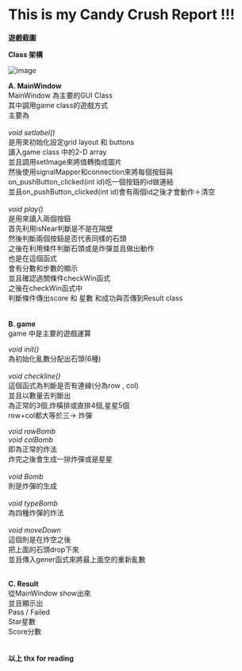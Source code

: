 # This is my Candy Crush Report !!!

**遊戲截圖**

**Class 架構**

![image](https://github.com/bgrffqq/pd2-project3/blob/master/readpic.png)

**A. MainWindow**
<br>
MainWindow 為主要的GUI Class<br>
其中調用game class的遊戲方式<br>
主要為<br>
<br>
*void setlabel()*<br>
是用來初始化設定grid layout 和 buttons<br>
讀入game class 中的2-D array<br>
並且調用setImage來將值轉換成圖片<br>
然後使用signalMapper和connection來將每個按鈕與on_pushButton_clicked(int id)吃一個按鈕的id做連結<br>
並且on_pushButton_clicked(int id)會有兩個id之後才會動作＋清空<br>
<br>
*void play()*<br>
是用來讀入兩個按鈕<br>
首先利用isNear判斷是不是在隔壁<br>
然後判斷兩個按鈕是否代表同樣的石頭<br>
之後在利用條件判斷石頭或是炸彈並且做出動作<br>
也是在這個函式<br>
會有分數和步數的顯示<br>
並且確認過關條件checkWin函式<br>
之後在checkWin函式中<br>
判斷條件傳出score 和 星數 和成功與否傳到Result class<br>
<br><br>
**B. game**
<br>
game 中是主要的遊戲運算

*void init()*<br>
為初始化亂數分配出石頭(6種)<br><br>
*void checkline()*<br>
這個函式為判斷是否有連線(分為row , col)<br>
並且以數量去判斷出<br>
為正常的3個,炸橫排或直排4個,星星5個<br>
row+col都大等於三-> 炸彈<br>

*void rowBomb*<br>
*void colBomb*<br>
即為正常的炸法<br>
炸完之後會生成一排炸彈或是星星<br>
<br>
*void Bomb*<br>
則是炸彈的生成<br><br>
*void typeBomb*<br>
為四種炸彈的炸法<br>
<br>
*void moveDown*<br>
這個則是在炸空之後<br>
把上面的石頭drop下來<br>
並且傳入gener函式來將最上面空的重新亂數<br><br>

**C. Result**
<br>
從MainWindow show出來<br>
並且顯示出<br>
Pass / Failed<br>
Star星數<br>
Score分數<br>
<br><br>
**以上 thx for reading**

